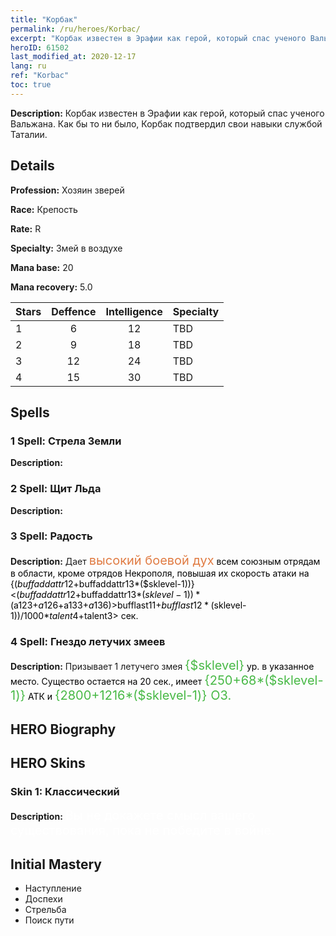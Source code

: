 ```yaml
---
title: "Корбак"
permalink: /ru/heroes/Korbac/
excerpt: "Корбак известен в Эрафии как герой, который спас ученого Вальжана. Как бы то ни было, Корбак подтвердил свои навыки службой Таталии."
heroID: 61502
last_modified_at: 2020-12-17
lang: ru
ref: "Korbac"
toc: true
---
```

 **Description:** Корбак известен в Эрафии как герой, который спас ученого Вальжана. Как бы то ни было, Корбак подтвердил свои навыки службой Таталии.
## Details
 **Profession:** Хозяин зверей

 **Race:** Крепость

 **Rate:** R

 **Specialty:** Змей в воздухе

 **Mana base:** 20

 **Mana recovery:** 5.0


  | Stars   |    Deffence    |  Intelligence  |      Specialty     |
  |---------|:---------------:|:---------------:|--------------------|
  |    1    | 6 | 12 | TBD |
  |    2    | 9 | 18 | TBD |
  |    3    | 12 | 24 | TBD |
  |    4    | 15 | 30 | TBD |

## Spells
### 1 Spell: Стрела Земли
 **Description:** 

### 2 Spell: Щит Льда
 **Description:** 

### 3 Spell: Радость
 **Description:** Дает <span style="color: #e07c44;font-size:20px">высокий боевой дух</span><span style="color: black"> всем союзным отрядам в области, кроме отрядов Некрополя, повышая их скорость атаки на {($buffaddattr12+$buffaddattr13*($sklevel-1))}<($buffaddattr12+$buffaddattr13*($sklevel-1))*($a123+$a126+$a133+$a136)>%. Эффект длится <span style="color: #48b946;font-size:20px">{($bufflast11+$bufflast12*($sklevel-1))/1000}</span><span style="color: black"><($bufflast11+$bufflast12*($sklevel-1))/1000*$talent4+$talent3> сек.

### 4 Spell: Гнездо летучих змеев
 **Description:** Призывает 1 летучего змея <span style="color: #48b946;font-size:20px">{$sklevel}</span><span style="color: black"> ур. в указанное место. Существо остается на 20 сек., имеет <span style="color: #48b946;font-size:20px">{250+68*($sklevel-1)}</span><span style="color: black"> АТК и <span style="color: #48b946;font-size:20px">{2800+1216*($sklevel-1)} ОЗ.</span><span style="color: black">


## HERO Biography

## HERO Skins
### Skin 1: **Классический**

 **Description:** <span style="color: #ffffff;font-size:20px">Вы не докажете смысл вашего существования, пока не победите в войне.</span>



## Initial Mastery
   - Наступление
   - Доспехи
   - Стрельба
   - Поиск пути
